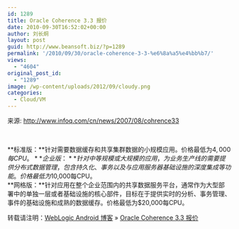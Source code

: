 ```yaml
---
id: 1289
title: Oracle Coherence 3.3 报价
date: 2010-09-30T16:52:02+00:00
author: 刘长炯
layout: post
guid: http://www.beansoft.biz/?p=1289
permalink: '/2010/09/30/oracle-coherence-3-3-%e6%8a%a5%e4%bb%b7/'
views:
  - "4604"
original_post_id:
  - "1289"
image: /wp-content/uploads/2012/09/cloudy.png
categories:
  - Cloud/VM
---
```

来源: <http://www.infoq.com/cn/news/2007/08/cohrence33>

&#160;

**标准版：**针对需要数据缓存和共享集群数据的小规模应用。价格最低为$4,000每CPU。   
**企业版：**针对中等规模或大规模的应用，为业务生产线的需要提供分布式数据管理，包含持久化、事务以及与应用服务器基础设施的深度集成等功能。价格最低为$10,000每CPU。   
**网格版：**针对应用在整个企业范围内的共享数据服务平台，通常作为大型部署中的单独一层或者基础设施的核心部件，目标在于提供实时的分析、事务管理、事件的基础设施和成熟的数据缓存。价格最低为$20,000每CPU。

转载请注明：[WebLogic Android 博客](http://www.beansoft.biz) &raquo; [Oracle Coherence 3.3 报价](http://www.beansoft.biz/2010/09/30/oracle-coherence-3-3-%e6%8a%a5%e4%bb%b7/)